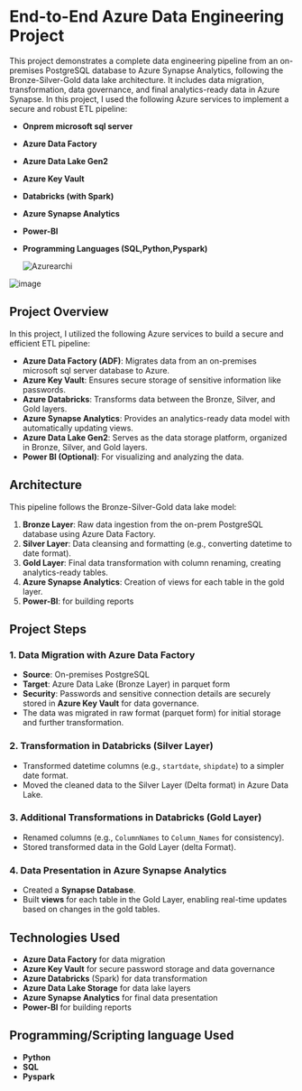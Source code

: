# End-to-End Azure Data Engineering Project

This project demonstrates a complete data engineering pipeline from an on-premises PostgreSQL database to Azure Synapse Analytics, following the Bronze-Silver-Gold data lake architecture. It includes data migration, transformation, data governance, and final analytics-ready data in Azure Synapse.
In this project, I used the following Azure services to implement a secure and robust ETL pipeline:

- **Onprem microsoft sql server**
- **Azure Data Factory**
- **Azure Data Lake Gen2**
- **Azure Key Vault**
- **Databricks (with Spark)**
- **Azure Synapse Analytics**
- **Power-BI**
- **Programming Languages (SQL,Python,Pyspark)**

  ![Azurearchi](https://github.com/user-attachments/assets/80f0ad47-7ed6-4171-89d6-1ee47f4a518c)

![image](https://github.com/user-attachments/assets/8d3a1156-cc78-44e5-b546-d7403d3c9d70)

## Project Overview
In this project, I utilized the following Azure services to build a secure and efficient ETL pipeline:

- **Azure Data Factory (ADF)**: Migrates data from an on-premises microsoft sql server database to Azure.
- **Azure Key Vault**: Ensures secure storage of sensitive information like passwords.
- **Azure Databricks**: Transforms data between the Bronze, Silver, and Gold layers.
- **Azure Synapse Analytics**: Provides an analytics-ready data model with automatically updating views.
- **Azure Data Lake Gen2**: Serves as the data storage platform, organized in Bronze, Silver, and Gold layers.
- **Power BI (Optional)**: For visualizing and analyzing the data.

## Architecture
This pipeline follows the Bronze-Silver-Gold data lake model:
1. **Bronze Layer**: Raw data ingestion from the on-prem PostgreSQL database using Azure Data Factory.
2. **Silver Layer**: Data cleansing and formatting (e.g., converting datetime to date format).
3. **Gold Layer**: Final data transformation with column renaming, creating analytics-ready tables.
4. **Azure Synapse Analytics**: Creation of views for each table in the gold layer.
5.  **Power-BI**: for building reports

## Project Steps

### 1. Data Migration with Azure Data Factory
- **Source**: On-premises PostgreSQL
- **Target**: Azure Data Lake (Bronze Layer) in parquet form
- **Security**: Passwords and sensitive connection details are securely stored in **Azure Key Vault** for data governance.
- The data was migrated in raw format (parquet form) for initial storage and further transformation.

### 2. Transformation in Databricks (Silver Layer)
- Transformed datetime columns (e.g., `startdate`, `shipdate`) to a simpler date format.
- Moved the cleaned data to the Silver Layer (Delta format) in Azure Data Lake.

### 3. Additional Transformations in Databricks (Gold Layer)
- Renamed columns (e.g., `ColumnNames` to `Column_Names` for consistency).
- Stored transformed data in the Gold Layer (delta Format).

### 4. Data Presentation in Azure Synapse Analytics
- Created a **Synapse Database**.
- Built **views** for each table in the Gold Layer, enabling real-time updates based on changes in the gold tables.

## Technologies Used
- **Azure Data Factory** for data migration
- **Azure Key Vault** for secure password storage and data governance
- **Azure Databricks** (Spark) for data transformation
- **Azure Data Lake Storage** for data lake layers
- **Azure Synapse Analytics** for final data presentation
- **Power-BI** for building reports

## Programming/Scripting language Used
- **Python**
- **SQL**
- **Pyspark**

